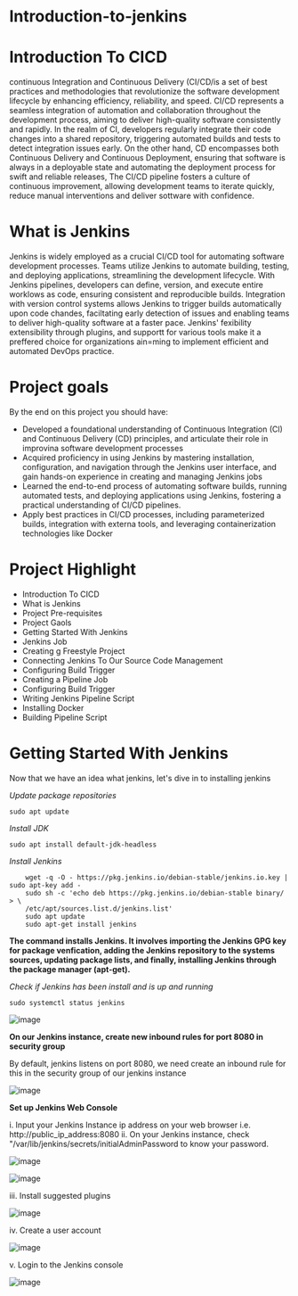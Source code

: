 # Introduction-to-jenkins

# Introduction To CICD
continuous Integration and Continuous Delivery (CI/CD/is a set of best practices and methodologies that revolutionize the software development lifecycle by enhancing efficiency, reliability, and speed. CI/CD represents a seamless integration of automation and collaboration throughout the development process, aiming to deliver high-quality software consistently and rapidly. In the realm of CI, developers regularly integrate their code changes into a shared repository, triggering automated builds and tests to detect integration issues early. On the other hand, CD encompasses both Continuous Delivery and Continuous Deployment, ensuring that software is always in a deployable state and automating the deployment process for swift and reliable releases, The CI/CD pipeline fosters a culture of continuous improvement, allowing development teams to iterate
quickly, reduce manual interventions and deliver sottware with confidence.

# What is Jenkins

Jenkins is widely employed as a crucial CI/CD tool for automating software development processes. Teams utilize Jenkins to automate building, testing, and deploying applications, streamlining the development lifecycle. With Jenkins pipelines, developers can define, version, and execute
entire worklows as code, ensuring consistent and reproducible builds. Integration with version control systems allows Jenkins to trigger builds automatically upon code chandes, faciltating early detection of issues and enabling teams to deliver high-quality software at a faster pace.
Jenkins' fexibility extensibility through plugins, and supportt for various tools make it a preffered choice for organizations ain=ming to implement efficient and automated DevOps practice.


# Project goals
By the end on this project you should have:

* Developed a foundational understanding of Continuous Integration (Cl) and Continuous Delivery (CD) principles, and articulate their role in improvina software development processes
* Acquired proficiency in using Jenkins by mastering installation, configuration, and navigation through the Jenkins user interface, and gain hands-on experience in creating and managing Jenkins jobs
* Learned the end-to-end process of automating software builds, running automated tests, and deploying applications using Jenkins, fostering a practical understanding of CI/CD pipelines.
* Apply best practices in CI/CD processes, including parameterized builds, integration with externa
tools, and leveraging containerization technologies like Docker

# Project Highlight

* Introduction To CICD
* What is Jenkins
* Project Pre-requisites
* Project Gaols
* Getting Started With Jenkins
* Jenkins Job
* Creating g Freestyle Project
* Connecting Jenkins To Our Source Code Management
* Configuring Build Trigger
* Creating a Pipeline Job
* Configuring Build Trigger
* Writing Jenkins Pipeline Script
* Installing Docker
* Building Pipeline Script

# Getting Started With Jenkins

Now that we have an idea what jenkins, let's dive in to installing jenkins

*Update package repositories*

```
sudo apt update

```

*Install JDK*

```
sudo apt install default-jdk-headless

```

*Install Jenkins*

```
    wget -q -O - https://pkg.jenkins.io/debian-stable/jenkins.io.key | sudo apt-key add -
    sudo sh -c 'echo deb https://pkg.jenkins.io/debian-stable binary/ > \
    /etc/apt/sources.list.d/jenkins.list'
    sudo apt update
    sudo apt-get install jenkins
```

**The command installs Jenkins. It involves importing the Jenkins GPG key for package venfication, adding the Jenkins repository to the systems sources, updating package lists, and finally, installing Jenkins through the package manager (apt-get).**

*Check if Jenkins has been install and is up and running*

```
sudo systemctl status jenkins

```
![image](https://github.com/user-attachments/assets/0b0b37fc-a38d-4779-b158-671cfdbafd21)


**On our Jenkins instance, create new inbound rules for port 8080 in security group**

By default, jenkins listens on port 8080, we need create an inbound rule for this in the security group of our jenkins instance

![image](https://github.com/user-attachments/assets/15b44b63-d74c-44ae-8f33-19a82d8cf863)


**Set up Jenkins Web Console**

i. Input your Jenkins Instance ip address on your web browser i.e. http://public_ip_address:8080
ii. On your Jenkins instance, check "/var/lib/jenkins/secrets/initialAdminPassword to know your password.

![image](https://github.com/user-attachments/assets/37bcacb4-4286-4443-af98-94bac8ed52e7)

![image](https://github.com/user-attachments/assets/c3ddb370-896b-466b-8eda-0c486d7d05f8)

iii. Install suggested plugins

![image](https://github.com/user-attachments/assets/13880a02-ccd5-4620-8832-ccb191aac475)

iv. Create a user account

![image](https://github.com/user-attachments/assets/3c13be54-7f34-4b71-a950-341b03c158da)

v. Login to the Jenkins console

![image](https://github.com/user-attachments/assets/6911e2b7-c4d1-439b-8ac5-d95c21277227)





